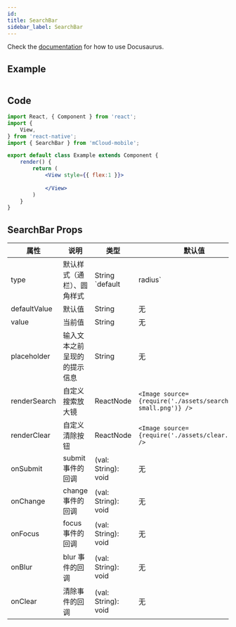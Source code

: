 ```yaml
---
id: 
title: SearchBar
sidebar_label: SearchBar
---
```


Check the [documentation](https://docusaurus.io) for how to use Docusaurus.


## Example

<table>
  
</table>




## Code

```jsx
import React, { Component } from 'react';
import {
    View,
} from 'react-native';
import { SearchBar } from 'mCloud-mobile';

export default class Example extends Component {
    render() {
        return (
            <View style={{ flex:1 }}>
                
            </View>
        )
    }
}

```



## SearchBar Props

属性 | 说明 | 类型 | 默认值
----|-----|------|------
| type | 默认样式（通栏）、圆角样式 | String `default | radius`   |  default |
| defaultValue | 默认值 | String   |  无 |
| value | 当前值 | String   |  无 |
| placeholder | 输入文本之前呈现的的提示信息 | String   |  无 |
| renderSearch | 自定义搜索放大镜 | ReactNode   |  `<Image source={require('./assets/search-small.png')} />` |
| renderClear | 自定义清除按钮 | ReactNode   |  `<Image source={require('./assets/clear.png')} />` |
| onSubmit | submit 事件的回调 | (val: String): void   |  无 |
| onChange | change 事件的回调 | (val: String): void   |  无 |
| onFocus | focus 事件的回调 | (val: String): void   |  无 |
| onBlur | blur 事件的回调 | (val: String): void   |  无 |
| onClear | 清除事件的回调 | (val: String): void   |  无 |



